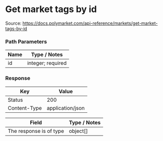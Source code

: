 # Get market tags by id
Source: https://docs.polymarket.com/api-reference/markets/get-market-tags-by-id



### Path Parameters

| Name | Type / Notes |
| --- | --- |
| id | integer; required |

### Response

| Key | Value |
| --- | --- |
| Status | 200 |
| Content-Type | application/json |

| Field | Type / Notes |
| --- | --- |
| The response is of type | object[] |

